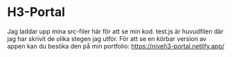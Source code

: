 # H3-Portal

Jag laddar upp mina src-filer här för att se min kod.
test.js är huvudfilen där jag har skrivit de olika stegen jag utför.
För att se en körbar version av appen kan du besöka den på min portfolio: https://niveh3-portal.netlify.app/
